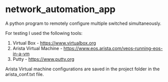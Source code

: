# network_automation_app
A python program to remotely configure multiple switched simultaneously.

For testing I used the following tools:

1. Virtual Box - https://www.virtualbox.org
2. Arista Virtual Machine - https://www.eos.arista.com/veos-running-eos-in-a-vm
3. Putty - https://www.putty.org

Arista Virtual machine configurations are saved in the project folder in the arista_conf.txt file.